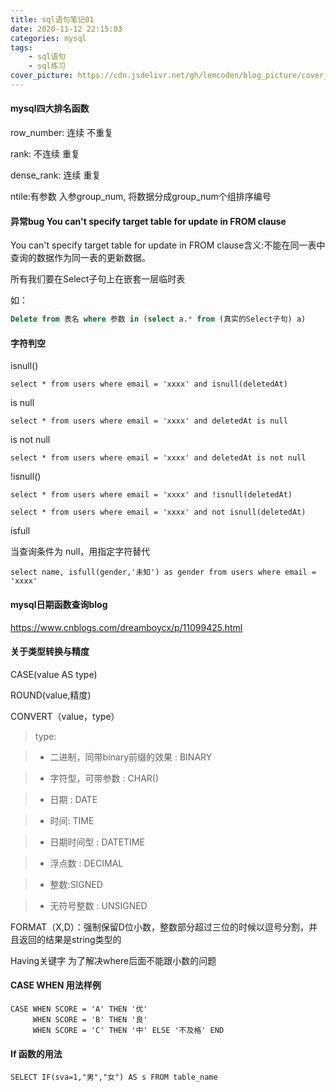 ```yaml
---
title: sql语句笔记01
date: 2020-11-12 22:15:03
categories: mysql
tags:
    - sql语句
    - sql练习
cover_picture: https://cdn.jsdelivr.net/gh/lemcoden/blog_picture/cover_picture/sql.jpeg
---
```


#### mysql四大排名函数

row_number: 连续 不重复 

rank: 不连续 重复

dense_rank: 连续 重复

ntile:有参数 入参group_num, 将数据分成group_num个组排序编号

<!--more-->

#### 异常bug You can't specify target table for update in FROM clause

You can't specify target table for update in FROM clause含义:不能在同一表中查询的数据作为同一表的更新数据。

所有我们要在Select子句上在嵌套一层临时表

如：

```sql
Delete from 表名 where 参数 in (select a.* from (真实的Select子句) a)
```

#### 字符判空

isnull()

```
select * from users where email = 'xxxx' and isnull(deletedAt)
```

is null

```
select * from users where email = 'xxxx' and deletedAt is null
```

is not null

```
select * from users where email = 'xxxx' and deletedAt is not null
```

!isnull()

```
select * from users where email = 'xxxx' and !isnull(deletedAt)
```

```
select * from users where email = 'xxxx' and not isnull(deletedAt)
```

isfull

当查询条件为 null，用指定字符替代

```
select name, isfull(gender,'未知') as gender from users where email = 'xxxx'
```

#### mysql日期函数查询blog

https://www.cnblogs.com/dreamboycx/p/11099425.html

#### 关于类型转换与精度

CASE(value AS type)

ROUND(value,精度)

CONVERT（value，type）

> type:

> * 二进制，同带binary前缀的效果 : BINARY   

> * 字符型，可带参数 : CHAR()   

> * 日期 : DATE   

> * 时间: TIME   

> * 日期时间型 : DATETIME   

> * 浮点数 : DECIMAL    

> * 整数:SIGNED   

> * 无符号整数 : UNSIGNED 

FORMAT（X,D）：强制保留D位小数，整数部分超过三位的时候以逗号分割，并且返回的结果是string类型的

Having关键字 为了解决where后面不能跟小数的问题

#### CASE WHEN 用法样例

```
CASE WHEN SCORE = 'A' THEN '优'
     WHEN SCORE = 'B' THEN '良'
     WHEN SCORE = 'C' THEN '中' ELSE '不及格' END
```

#### If 函数的用法

```
SELECT IF(sva=1,"男","女") AS s FROM table_name 
```

